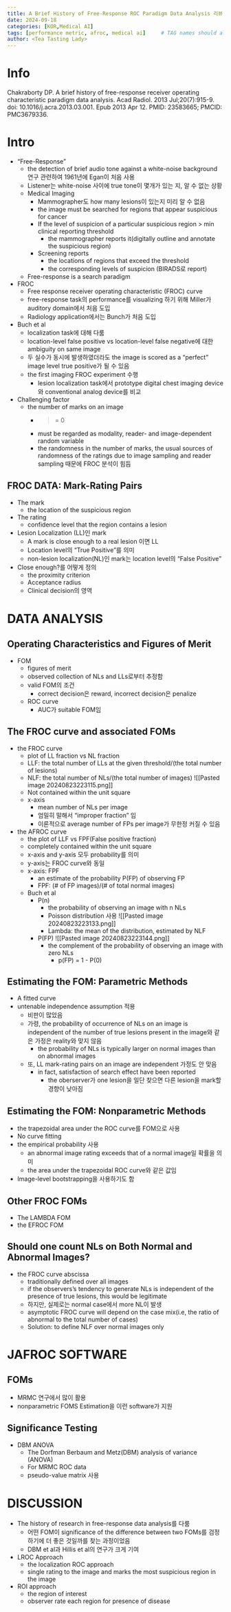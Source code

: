 ```yaml
---
title: A Brief History of Free-Response ROC Paradigm Data Analysis 리뷰
date: 2024-09-18
categories: [KOR,Medical AI]
tags: [performance metric, afroc, medical ai]     # TAG names should always be lowercase
author: <Tea Tasting Lady>
---
```

# Info
Chakraborty DP. A brief history of free-response receiver operating characteristic paradigm data analysis. Acad Radiol. 2013 Jul;20(7):915-9. doi: 10.1016/j.acra.2013.03.001. Epub 2013 Apr 12. PMID: 23583665; PMCID: PMC3679336.

# Intro
- “Free-Response”
    - the detection of brief audio tone against a white-noise background 연구 관련하여 1961년에 Egan이 처음 사용
    - Listener는 white-noise 사이에 true tone이 몇개가 있는 지, 알 수 없는 상황
    - Medical Imaging        
        - Mammographer도 how many lesions이 있는지 미리 알 수 없음
        - the image must be searched for regions that appear suspicious for cancer
        - If the level of suspicion of a particular suspicious region > min clinical reporting threshold
            - the mammographer reports it(digitally outline and annotate the suspicious region)
        - Screening reports
            - the locations of regions that exceed the threshold
            - the corresponding levels of suspicion (BIRADS로 report)
    - Free-response is a search paradigm
- FROC
    - Free response receiver operating characteristic (FROC) curve
    - free-response task의 performance를 visualizing 하기 위해 Miller가 auditory domain에서 처음 도입
    - Radiology application에서는 Bunch가 처음 도입
- Buch et al
    - localization task에 대해 다룸
    - location-level false positive vs location-level false negative에 대한 ambiguity on same image
    - 두 실수가 동시에 발생하였더라도 the image is scored as a “perfect” image level true positive가 될 수 있음
    - the first imaging FROC experiment 수행
        - lesion localization task에서 prototype digital chest imaging device와 conventional analog device를 비교
- Challenging factor
    - the number of marks on an image
        - >= 0
        - must be regarded as modality, reader- and image-dependent random variable
        - the randomness in the number of marks, the usual sources of randomness of the ratings due to image sampling and reader sampling 때문에 FROC 분석이 힘듬

## FROC DATA: Mark-Rating Pairs
- The mark
    - the location of the suspicious region
- The rating
    - confidence level that the region contains a lesion
- Lesion Localization (LL)인 mark
    - A mark is close enough to a real lesion 이면 LL
    - Location level의 “True Positive”를 의미
    - non-lesion localization(NL)인 mark는 location level의 “False Positive”
- Close enough?를 어떻게 정의
    - the proximity criterion
    - Acceptance radius
    - Clinical decision의 영역

# DATA ANALYSIS

## Operating Characteristics and Figures of Merit
- FOM
    - figures of merit
    - observed collection of NLs and LLs로부터 추정함
    - valid FOM의 조건
        - correct decision은 reward, incorrect decision은 penalize
    - ROC curve
        - AUC가 suitable FOM임

## The FROC curve and associated FOMs
- the FROC curve
    - plot of LL fraction vs NL fraction
    - LLF: the total number of LLs at the given threshold/(the total number of lesions)
    - NLF: the total number of NLs/(the total number of images)
        ![[Pasted image 20240823223115.png]]
    - Not contained within the unit square
    - x-axis
        - mean number of NLs per image
        - 엄밀히 말해서 “improper fraction” 임
        - 이론적으로 average number of FPs per image가 무한정 커질 수 있음
- the AFROC curve
    - the plot of LLF vs FPF(False positive fraction)
    - completely contained within the unit square
    - x-axis and y-axis 모두 probability를 의미
    - y-axis는 FROC curve와 동일
    - x-axis: FPF
        - an estimate of the probability P(FP) of observing FP
        - FPF: (# of FP images)/(# of total normal images)
    - Buch et al
        - P(n)
            - the probability of observing an image with n NLs
            - Poisson distribution 사용
                ![[Pasted image 20240823223133.png]]
            - Lambda: the mean of the distribution, estimated by NLF
        - P(FP)
            ![[Pasted image 20240823223144.png]]
            - the complement of the probability of observing an image with zero NLs
                - p(FP) = 1 - P(0)

## Estimating the FOM: Parametric Methods
- A fitted curve
- untenable independence assumption 적용
    - 비판이 많았음
    - 가령, the probability of occurrence of NLs on an image is independent of the number of true lesions present in the image와 같은 가정은 reality와 맞지 않음
        - the probability of NLs is typically larger on normal images than on abnormal images
    - 또, LL mark-rating pairs on an image are independent 가정도 안 맞음
        - in fact, satisfaction of search effect have been reported
            - the oberserver가 one lesion을 일단 찾으면 다른 lesion을 mark할 경향이 낮아짐

## Estimating the FOM: Nonparametric Methods
- the trapezoidal area under the ROC curve를 FOM으로 사용
- No curve fitting
- the empirical probability 사용
    - an abnormal image rating exceeds that of a normal image일 확률을 의미
    - the area under the trapezoidal ROC curve와 같은 값임
- Image-level bootstrapping을 사용하기도 함

## Other FROC FOMs
- The LAMBDA FOM
- the EFROC FOM

## Should one count NLs on Both Normal and Abnormal Images?
- the FROC curve abscissa
    - traditionally defined over all images
    - if the observers’s tendency to generate NLs is independent of the presence of true lesions, this would be legitimate
    - 하지만, 실제로는 normal case에서 more NL이 발생
    - asymptotic FROC curve will depend on the case mix(i.e, the ratio of abnormal to the total number of cases)
    - Solution: to define NLF over normal images only

# JAFROC SOFTWARE

## FOMs
- MRMC 연구에서 많이 활용
- nonparametric FOMS Estimation을 이런 software가 지원

## Significance Testing
- DBM ANOVA
    - The Dorfman Berbaum and Metz(DBM) analysis of variance (ANOVA)
    - For MRMC ROC data
    - pseudo-value matrix 사용

# DISCUSSION
- The history of research in free-response data analysis를 다룸
    - 어떤 FOM이 significance of the difference between two FOMs를 검정하기에 더 좋은 것일까를 찾는 과정이었음
    - DBM et al과 Hillis et al의 연구가 크게 기여
- LROC Approach
    - the localization ROC approach
    - single rating to the image and marks the most suspicious region in the image
- ROI approach
    - the region of interest
    - observer rate each region for presence of disease